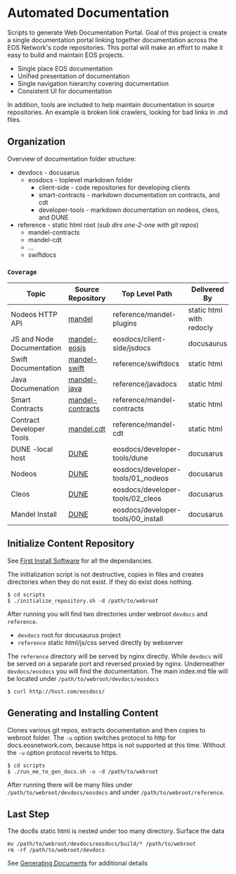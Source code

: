 # Automated Documentation #
Scripts to generate Web Documentation Portal. Goal of this project is create a single documentation portal linking together documentation across the EOS Network's code repositories. This portal will make an effort to make it easy to build and maintain EOS projects.
* Single place EOS documentation
* Unified presentation of documentation
* Single navigation hierarchy covering documentation
* Consistent UI for documentation

In addition, tools are included to help maintain documentation in source repositories. An example is broken link crawlers, looking for bad links in .md files.

## Organization ##

Overview of documentation folder structure:
* devdocs - docusarus
   * eosdocs - toplevel markdown folder
      * client-side - code repositories for developing clients
      * smart-contracts - markdown documentation on contracts, and cdt
      * developer-tools - markdown documentation on nodeos, cleos, and DUNE
* reference - static html root (*sub dirs one-2-one with git repos*)
   * mandel-contracts
   * mandel-cdt
   * ...
   * swiftdocs


### `Coverage` ###

|   Topic  |  Source Repository  | Top Level Path | Delivered By |
|  ------- | ------------------- | -------------- | ------------ |
| Nodeos HTTP API | [mandel](https://github.com/eosnetworkfoundation/mandel) | reference/mandel-plugins | static html with redocly |
| JS and Node Documentation | [mandel-eosjs](https://github.com/eosnetworkfoundation/mandel-eosjs) | eosdocs/client-side/jsdocs | docusaurus |
| Swift Documentation | [mandel-swift](https://github.com/eosnetworkfoundation/mandel-swift) | reference/swiftdocs | static html |
| Java Documenation | [mandel-java](https://github.com/eosnetworkfoundation/mandel-java) | reference/javadocs | static html |
| Smart Contracts | [mandel-contracts](https://github.com/eosnetworkfoundation/mandel-contracts) | reference/mandel-contracts | static html |
| Contract Developer Tools | [mandel.cdt](https://github.com/eosnetworkfoundation/mandel.cdt) | reference/mandel-cdt | static html |
| DUNE -local host | [DUNE](https://github.com/eosnetworkfoundation/DUNE.git) | eosdocs/developer-tools/dune | docusarus |
| Nodeos | [DUNE](https://github.com/eosnetworkfoundation/DUNE.git) | eosdocs/developer-tools/01_nodeos | docusarus |
| Cleos | [DUNE](https://github.com/eosnetworkfoundation/DUNE.git) | eosdocs/developer-tools/02_cleos | docusarus |
| Mandel Install | [DUNE](https://github.com/eosnetworkfoundation/DUNE.git) | eosdocs/developer-tools/00_install | docusarus |

## Initialize Content Repository ##
See [First Install Software](docs/FirstInstallSoftware.md) for all the dependancies.

The initialization script is not destructive, copies in files and creates directories when they do not exist. If they do exist does nothing.
```console
$ cd scripts
$ ./initialize_repository.sh -d /path/to/webroot
```

After running you will find two directories under webroot `devdocs` and `reference`.
* `devdocs` root for docusaurus project
* `reference` static html/js/css served directly by webserver

The `reference` directory will be served by nginx directly. While `devdocs` will be served on a separate port and reversed proxied by nginx. Underneather `devdocs/eosdocs` you will find the documentation. The main index.md file will be located under `/path/to/webroot/devdocs/eosdocs`
```console
$ curl http://host.com/eosdocs/
```

## Generating and Installing Content ##
Clones various git repos, extracts documentation and then copies to webroot folder. The `-u` option switches protocol to http for docs.eosnetwork.com, because https is not supported at this time. Without the `-u` option protocol reverts to https.
```console
$ cd scripts
$ ./run_me_to_gen_docs.sh -u -d /path/to/webroot
```

After running there will be many files under `/path/to/webroot/devdocs/eosdocs` and under `/path/to/webroot/reference`.

## Last Step ##
The doc6s static html is nested under too many directory. Surface the data
```
mv /path/to/webroot/devdocs/eosdocs/build/* /path/to/webroot
rm -rf /path/to/webroot/devdocs
```



See [Generating Documents](docs/GeneratingDocuments.md) for additional details
